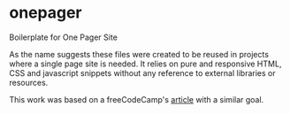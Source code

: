 # onepager
Boilerplate for One Pager Site

As the name suggests these files were created to be reused in projects where a single page site is needed. It relies on pure and responsive HTML, CSS and javascript snippets without any reference to external libraries or resources.

This work was based on a freeCodeCamp's <a href="https://www.freecodecamp.org/news/how-to-build-a-developer-portfolio-website/" target="_blank">article</a> with a similar goal.
